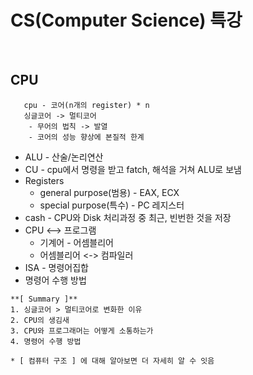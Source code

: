 # CS(Computer Science) 특강
<br>   

## CPU
```   
   cpu - 코어(n개의 register) * n   
   싱글코어 -> 멀티코어   
    - 무어의 법칙 -> 발열
    - 코어의 성능 향상에 본질적 한계
``` 
 * ALU - 산술/논리연산
 * CU - cpu에서 명령을 받고 fatch, 해석을 거쳐 ALU로 보냄
 * Registers   
    - general purpose(범용) - EAX, ECX
    - special purpose(특수) - PC 레지스터
 * cash - CPU와 Disk 처리과정 중 최근, 빈번한 것을 저장
 * CPU <--> 프로그램
   - 기계어 - 어셈블리어
   - 어셈블리어 <-> 컴파일러
 * ISA - 명령어집합
 * 명령어 수행 방법
```
**[ Summary ]** 
1. 싱글코어 > 멀티코어로 변화한 이유
2. CPU의 생김새
3. CPU와 프로그래머는 어떻게 소통하는가
4. 명령어 수행 방법

* [ 컴퓨터 구조 ] 에 대해 알아보면 더 자세히 알 수 잇음
```
